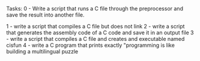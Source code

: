 Tasks:
0 - Write a script that runs a C file through the preprocessor and save the result into another file.

1 - 
write a script that compiles a C file but does not link
2 - write a script that generates the assembly code of a C code and save it in an output file
3 - write a script that compiles a C file and creates and executable named cisfun
4 - write a C program that prints exactly "programming is like building a multilingual puzzle
